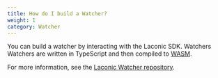 ```yaml
---
title: How do I build a Watcher?
weight: 1
category: Watcher
---
```


You can build a watcher by interacting with the Laconic SDK. Watchers Watchers are written in TypeScript and then compiled to [WASM](https://webassembly.org/).

For more information, see the [Laconic Watcher repository](https://github.com/vulcanize/watcher-ts). 
